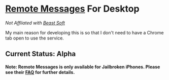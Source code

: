 # [Remote Messages](http://www.remotemessages.com/) For Desktop

_Not Affliated with [Beast Soft](http://www.beastsoft.co.uk/)_

My main reason for developing this is so that I don't need to have a Chrome tab open to use the service.

## Current Status: Alpha

#### Note: Remote Messages is only available for Jailbroken iPhones. Please see their [FAQ](http://www.remotemessages.com/faqs/) for further details.
